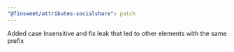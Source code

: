 ```yaml
---
"@finsweet/attributes-socialshare": patch
---
```


Added case Insensitive and fix leak that led to other elements with the same prefix
